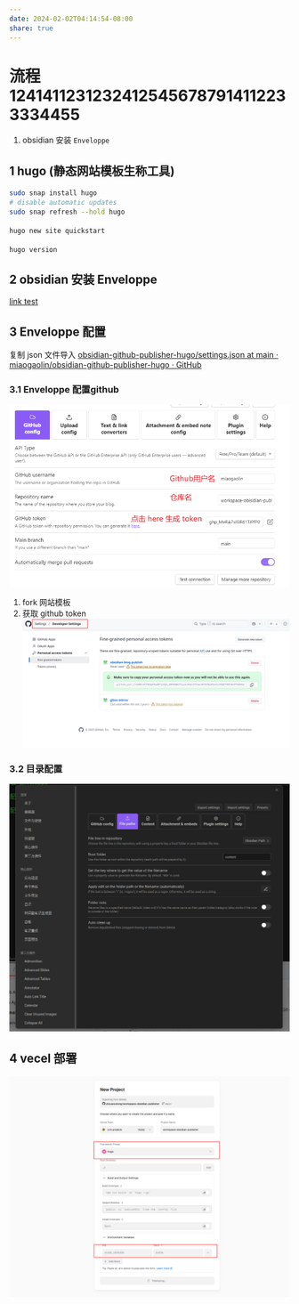 ```yaml
---
date: 2024-02-02T04:14:54-08:00
share: true
---
```



# 流程 12414112312324125456787914112233334455
1. obsidian 安装  `Enveloppe`

## 1 hugo (静态网站模板生称工具)
```sh
sudo snap install hugo
# disable automatic updates
sudo snap refresh --hold hugo

hugo new site quickstart 

hugo version

```
## 2 obsidian 安装  Enveloppe

[link test](link%20test.md)

## 3 Enveloppe 配置
复制 json 文件导入
[obsidian-github-publisher-hugo/settings.json at main · miaogaolin/obsidian-github-publisher-hugo · GitHub](https://github.com/miaogaolin/obsidian-github-publisher-hugo/blob/main/settings.json)
### 3.1 Enveloppe 配置github
![2-obsidian blog publish.png](static/images/2-obsidian%20blog%20publish.png)

1. fork 网站模板
2. 获取 github token
![1-obsidian blog publish.png](static/images/1-obsidian%20blog%20publish.png)

### 3.2 目录配置 
![3-obsidian blog publish.png](static/images/3-obsidian%20blog%20publish.png)

## 4 vecel 部署
![4-obsidian blog publish.png](static/images/4-obsidian%20blog%20publish.png)



